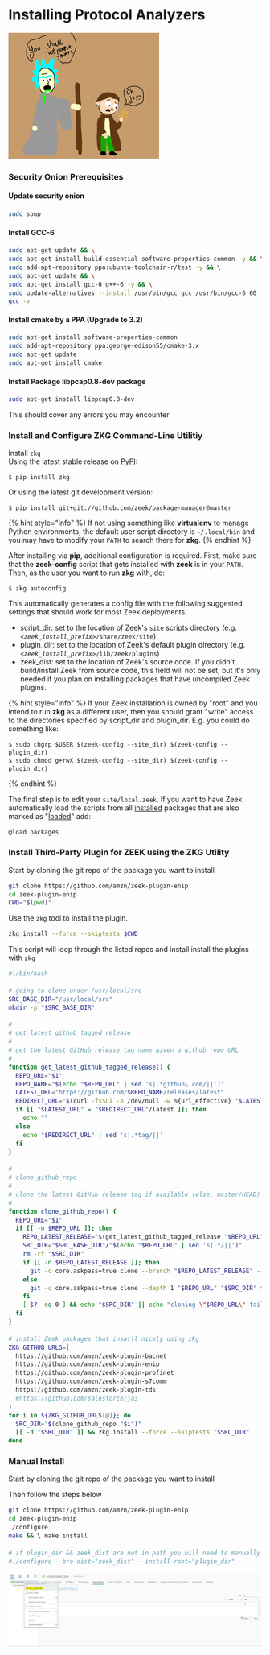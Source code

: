 # Installing Protocol Analyzers

![](../.gitbook/assets/parse.png)

### Security Onion Prerequisites  

#### Update security onion 

```bash
sudo soup
```

#### Install GCC-6

```bash
sudo apt-get update && \
sudo apt-get install build-essential software-properties-common -y && \
sudo add-apt-repository ppa:ubuntu-toolchain-r/test -y && \
sudo apt-get update && \
sudo apt-get install gcc-6 g++-6 -y && \
sudo update-alternatives --install /usr/bin/gcc gcc /usr/bin/gcc-6 60 --slave /usr/bin/g++ g++ /usr/bin/g++-6 && \
gcc -v
```

#### Install cmake by a PPA \(Upgrade to 3.2\)

```bash
sudo apt-get install software-properties-common
sudo add-apt-repository ppa:george-edison55/cmake-3.x
sudo apt-get update
sudo apt-get install cmake
```

#### Install Package libpcap0.8-dev package

```bash
sudo apt-get install libpcap0.8-dev
```

This should cover any errors you may encounter 

### Install and Configure ZKG Command-Line Utilitiy

Install `zkg`  
Using the latest stable release on [PyPI](https://pypi.python.org/pypi):

```text
$ pip install zkg
```

Or using the latest git development version:

```text
$ pip install git+git://github.com/zeek/package-manager@master
```

{% hint style="info" %}
If not using something like **virtualenv** to manage Python environments, the default user script directory is `~/.local/bin` and you may have to modify your `PATH` to search there for **zkg**.
{% endhint %}

After installing via **pip**, additional configuration is required. First, make sure that the **zeek-config** script that gets installed with **zeek** is in your `PATH`. Then, as the user you want to run **zkg** with, do:

```text
$ zkg autoconfig
```

This automatically generates a config file with the following suggested settings that should work for most Zeek deployments:

* script\_dir: set to the location of Zeek's `site` scripts directory \(e.g. _`<zeek_install_prefix>`_`/share/zeek/site`\)
* plugin\_dir: set to the location of Zeek's default plugin directory \(e.g. _`<zeek_install_prefix>`_`/lib/zeek/plugins`\)
* zeek\_dist: set to the location of Zeek's source code. If you didn't build/install Zeek from source code, this field will not be set, but it's only needed if you plan on installing packages that have uncompiled Zeek plugins.

{% hint style="info" %}
 If your Zeek installation is owned by "root" and you intend to run **zkg** as a different user, then you should grant "write" access to the directories specified by script\_dir and plugin\_dir. E.g. you could do something like:

```text
$ sudo chgrp $USER $(zeek-config --site_dir) $(zeek-config --plugin_dir)
$ sudo chmod g+rwX $(zeek-config --site_dir) $(zeek-config --plugin_dir)
```
{% endhint %}

 The final step is to edit your `site/local.zeek`. If you want to have Zeek automatically load the scripts from all [installed](https://docs.zeek.org/projects/package-manager/en/stable/zkg.html#install-command) packages that are also marked as "[loaded](https://docs.zeek.org/projects/package-manager/en/stable/zkg.html#load-command)" add:

```text
@load packages
```

### Install Third-Party Plugin for ZEEK using the ZKG Utility

Start by cloning the git repo of the package you want to install

```bash
git clone https://github.com/amzn/zeek-plugin-enip
cd zeek-plugin-enip
CWD="$(pwd)"
```

Use the `zkg` tool to install the plugin.

```bash
zkg install --force --skiptests $CWD
```

This script will loop through the listed repos and install  install the plugins with `zkg` 

```bash
#!/bin/bash

# going to clone under /usr/local/src
SRC_BASE_DIR="/usr/local/src"
mkdir -p "$SRC_BASE_DIR"

#
# get_latest_github_tagged_release
#
# get the latest GitHub release tag name given a github repo URL
#
function get_latest_github_tagged_release() {
  REPO_URL="$1"
  REPO_NAME="$(echo "$REPO_URL" | sed 's|.*github\.com/||')"
  LATEST_URL="https://github.com/$REPO_NAME/releases/latest"
  REDIRECT_URL="$(curl -fsSLI -o /dev/null -w %{url_effective} "$LATEST_URL" 2>/dev/null)"
  if [[ "$LATEST_URL" = "$REDIRECT_URL"/latest ]]; then
    echo ""
  else
    echo "$REDIRECT_URL" | sed 's|.*tag/||'
  fi
}

#
# clone_github_repo
#
# clone the latest GitHub release tag if available (else, master/HEAD) under $SRC_BASE_DIR
#
function clone_github_repo() {
  REPO_URL="$1"
  if [[ -n $REPO_URL ]]; then
    REPO_LATEST_RELEASE="$(get_latest_github_tagged_release "$REPO_URL")"
    SRC_DIR="$SRC_BASE_DIR"/"$(echo "$REPO_URL" | sed 's|.*/||')"
    rm -rf "$SRC_DIR"
    if [[ -n $REPO_LATEST_RELEASE ]]; then
      git -c core.askpass=true clone --branch "$REPO_LATEST_RELEASE" --depth 1 "$REPO_URL" "$SRC_DIR" >/dev/null 2>&1
    else
      git -c core.askpass=true clone --depth 1 "$REPO_URL" "$SRC_DIR" >/dev/null 2>&1
    fi
    [ $? -eq 0 ] && echo "$SRC_DIR" || echo "cloning \"$REPO_URL\" failed" >&2
  fi
}

# install Zeek packages that insatll nicely using zkg
ZKG_GITHUB_URLS=(
  https://github.com/amzn/zeek-plugin-bacnet
  https://github.com/amzn/zeek-plugin-enip
  https://github.com/amzn/zeek-plugin-profinet
  https://github.com/amzn/zeek-plugin-s7comm
  https://github.com/amzn/zeek-plugin-tds
  #https://github.com/salesforce/ja3
)
for i in ${ZKG_GITHUB_URLS[@]}; do
  SRC_DIR="$(clone_github_repo "$i")"
  [[ -d "$SRC_DIR" ]] && zkg install --force --skiptests "$SRC_DIR"
done
```

### Manual Install

Start by cloning the git repo of the package you want to install

Then follow the steps below

```bash
git clone https://github.com/amzn/zeek-plugin-enip
cd zeek-plugin-enip
./configure 
make && \ make install

# if plugin_dir && zeek_dist are not in path you will need to manually specify them
#./configure --bro-dist="zeek_dist" --install-root="plugin_dir"
```

![](../.gitbook/assets/image%20%2876%29.png)



